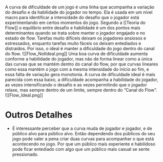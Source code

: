 A curva de dificuldade de um jogo é uma linha que acompanha a variação do desafio e da habilidade do jogador no tempo. Ela é usada em um nível macro para identificar a intensidade do desafio que o jogador está experimentando em certos momentos do jogo.
Segundo a [[Teoria do Flow]] o equilíbrio entre desafio e habilidade é um dos pontos mais determinantes quando se trata sobre manter o jogador engajado e no estado de flow. Tarefas muito difíceis deixam os jogadores ansiosos e estressados, enquanto tarefas muito fáceis os deixam entediados e distraídos.
Por isso, o ideal é manter a dificuldade do jogo dentro do canal do flow.
![[Flow_NotIdeal.png]]
Uma boa curva de dificuldade aumenta conforme a habilidade do jogador, mas não de forma linear como a única das curvas que se mantém dentro do canal do flow, por que curvas lineares como essa mantém o jogo com a mesma intensidade do início ao fim, e essa falta de variação gera monotonia.
A curva de dificuldade ideal é mais parecida com essa baixo, a dificuldade acompanha a habilidade do jogador, as vezes intensificando o desafio e as vezes permitindo que o jogador relaxe, mas sempre dentro de um limite, sempre dentro do “Canal do Flow”.
![[Flow_Ideal.png]]
# Outros Detalhes
- É interessante perceber que a curva muda de jogador e jogador, e de público alvo para público alvo. Então dependendo dos públicos do seu jogo pode valer a pena criar duas curvas para acompanhar o que está acontecendo no jogo. Por que um público mais experiente e habilidoso pode ficar entediado com algo que um público mais casual se sente pressionado.
